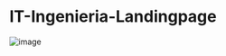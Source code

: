 # IT-Ingenieria-Landingpage

![image](https://github.com/JuanRojasDev/IT-Ingenieria-Landingpage/assets/114270458/711b5683-aa6f-4403-9daf-8dcaccc6ea67)
